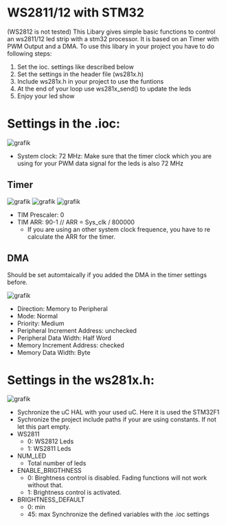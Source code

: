 # WS2811/12 with STM32
(WS2812 is not tested)
This Libary gives simple basic functions to control an ws2811/12 led strip with a stm32 processor.
It is based on an Timer with PWM Output and a DMA.
To use this libary in your project you have to do following steps:

1. Set the ioc. settings like described below
2. Set the settings in the header file (ws281x.h)
3. Include ws281x.h in your project to use the funtions
4. At the end of your loop use ws281x_send() to update the leds
5. Enjoy your led show


# Settings in the .ioc:
![grafik](https://github.com/LuDeutri/ws281x_stm32/assets/56504337/ec8e1c6e-852f-4a23-b266-676ce76d7a26)

 * System clock: 72 MHz: Make sure that the timer clock which you are using for your PWM data signal for the leds is also 72 MHz

## Timer
![grafik](https://github.com/LuDeutri/ws281x_stm32/assets/56504337/cae1c71b-bb91-4471-b707-c388221947f6)
![grafik](https://github.com/LuDeutri/ws281x_stm32/assets/56504337/2798c76b-db0b-433c-9ea3-c9c7a2d6b516)
![grafik](https://github.com/LuDeutri/ws281x_stm32/assets/56504337/09e2bb1d-0646-4b09-ba16-66b18cf7e17a)

 * TIM Prescaler: 0
 * TIM ARR: 90-1     // ARR = Sys_clk / 800000
   * If you are using an other system clock frequence, you have to re calculate the ARR for the timer.


## DMA
Should be set automtaically if you added the DMA in the timer settings before.

![grafik](https://github.com/LuDeutri/ws281x_stm32/assets/56504337/92ba7984-5581-4643-8146-894de376d872)
 * Direction: Memory to Peripheral
 * Mode: Normal
 * Priority: Medium
 * Peripheral Increment Address: unchecked
 * Peripheral Data Width: Half Word
 * Memory Increment Address: checked
 * Memory Data Width: Byte

# Settings in the ws281x.h:
![grafik](https://github.com/LuDeutri/ws281x_stm32/assets/56504337/6134a18b-bc01-4437-a57a-15a76f3b8b19)
* Sychronize the uC HAL with your used uC. Here it is used the STM32F1
* Sychronize the project include paths if your are using constants. If not let this part empty.
* WS2811
  * 0: WS2812 Leds
  * 1: WS2811 Leds
* NUM_LED
  * Total number of leds
* ENABLE_BRIGTHNESS
  * 0: Birghtness control is disabled. Fading functions will not work without that.
  * 1: Brightness control is activated.
* BRIGHTNESS_DEFAULT
  * 0: min
  * 45: max 
Synchronize the defined variables with the .ioc settings
